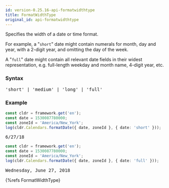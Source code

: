 ```yaml
---
id: version-0.25.16-api-formatwidthtype
title: FormatWidthType
original_id: api-formatwidthtype
---
```


Specifies the width of a date or time format.

For example, a "`short`" date might contain numerals for month, day and year, with a 2-digit year, and omitting the day of the week.

A "`full`" date might contain all relevant date fields in their widest representation, e.g. full-length weekday and month name, 4-digit year, etc.

### Syntax

<pre class="syntax">
'short' | 'medium' | 'long' | 'full'
</pre>

### Example

```typescript
const cldr = framework.get('en');
const date = 1530087780000;
const zoneId = 'America/New_York';
log(cldr.Calendars.formatDate({ date, zoneId }, { date: 'short' }));
```
<pre class="output">
6/27/18
</pre>


```typescript
const cldr = framework.get('en');
const date = 1530087780000;
const zoneId = 'America/New_York';
log(cldr.Calendars.formatDate({ date, zoneId }, { date: 'full' }));
```
<pre class="output">
Wednesday, June 27, 2018
</pre>


{%refs FormatWidthType}
